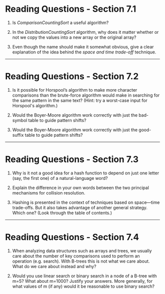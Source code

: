 # Reading Questions - Section 7.1

1. Is *ComparisonCountingSort* a useful algorithm?


2. In the *DistributionCountingSort* algorithm, why does it matter whether or not we copy the values into a new array or the original array?


3. Even though the name should make it somewhat obvious, give a clear explanation of the idea behind the *space and time trade-off* technique.


<hr />

# Reading Questions - Section 7.2

1. Is it possible for Horspool’s algorithm to make more character comparisons than the brute-force algorithm would make in searching for the same pattern in the same text? (Hint: try a worst-case input for Horspool's algorithm.)


2. Would the Boyer-Moore algorithm work correctly with just the bad-symbol table to guide pattern shifts?


3. Would the Boyer-Moore algorithm work correctly with just the good-suffix table to guide pattern shifts?


<hr />

# Reading Questions - Section 7.3

1. Why is it not a good idea for a hash function to depend on just one letter (say, the first one) of a natural-language word?


2. Explain the difference in your own words between the two principal mechanisms for collision resolution.


3. Hashing is presented in the context of techniques based on space—time trade-offs. But it also takes advantage of another general strategy. Which one? (Look through the table of contents.)


<hr />

# Reading Questions - Section 7.4

1. When analyzing data structures such as arrays and trees, we usually care about the number of key comparisons used to perform an operation (e.g. search). With B-trees this is not what we care about. What do we care about instead and why?


2. Would you use linear search or binary search in a node of a B-tree with m=5? What about m=1000? Justify your answers. More generally, for what values of m (if any) would it be reasonable to use binary search?

